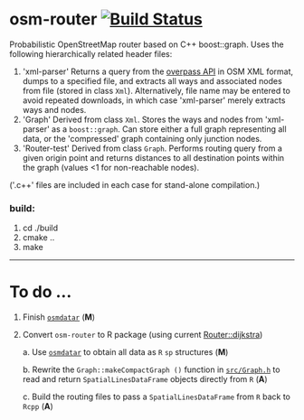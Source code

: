 # osm-router [![Build Status](https://travis-ci.org/osm-router/osm-router.svg?branch=master)](https://travis-ci.org/osm-router/osm-router)

Probabilistic OpenStreetMap router based on C++ boost::graph. Uses the following hierarchically related header files:

1. 'xml-parser' Returns a query from the [overpass API](http://overpass-api.de) in OSM XML format, dumps to a specified file, and extracts all
   ways and associated nodes from file (stored in class `Xml`). Alternatively, file name may be entered to avoid repeated downloads, in which
   case 'xml-parser' merely extracts ways and nodes.
2. 'Graph' Derived from class `Xml`. Stores the ways and nodes from 'xml-parser' as a `boost::graph`. Can store either a full graph
   representing all data, or the 'compressed' graph containing only junction nodes.
3. 'Router-test' Derived from class `Graph`. Performs routing query from a given origin point and returns distances to all destination points
   within the graph (values <1 for non-reachable nodes).

('.c++' files are included in each case for stand-alone compilation.)

### build:
1. cd ./build  
2. cmake ..  
3. make

------

# To do ...

1. Finish [`osmdatar`](https://github.com/osmdatar/osmdatar/issues/3) (**M**)

2. Convert `osm-router` to R package (using current 
    [Router::dijkstra](https://github.com/osm-router/osm-router/blob/master/src/Router-test.h))

    a. Use [`osmdatar`](https://github.com/osmdatar/osmdatar) to obtain all data as `R` `sp` structures (**M**)

    b. Rewrite the `Graph::makeCompactGraph ()` function in 
    [`src/Graph.h`](https://github.com/osm-router/osm-router/blob/master/src/Graph.h) to read and return `SpatialLinesDataFrame` objects
    directly from `R` (**A**)

    c. Build the routing files to pass a `SpatialLinesDataFrame` from `R` back to `Rcpp` (**A**)

